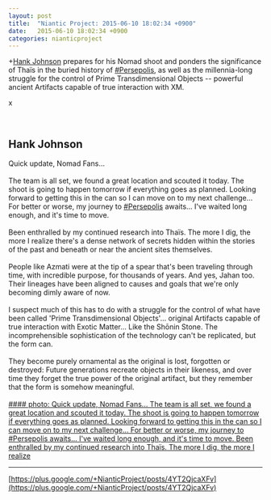 ```yaml
---
layout: post
title:  "Niantic Project: 2015-06-10 18:02:34 +0900"
date:   2015-06-10 18:02:34 +0900
categories: nianticproject
---
```

+[Hank Johnson](https://plus.google.com/117792105926525258257 "") prepares for his Nomad shoot and ponders the significance of Thaïs in the buried history of [#Persepolis](https://plus.google.com/s/%23Persepolis ""), as well as the millennia-long struggle for the control of Prime Transdimensional Objects -- powerful ancient Artifacts capable of true interaction with XM.

x<div class="shared"><br /><h2>Hank Johnson</h2>Quick update, Nomad Fans...<br /><br />The team is all set, we found a great location and scouted it today. The shoot is going to happen tomorrow if everything goes as planned. Looking forward to getting this in the can so I can move on to my next challenge... For better or worse, my journey to <a rel="nofollow" class="ot-hashtag" href="https://plus.google.com/s/%23Persepolis">#Persepolis</a> awaits... I've waited long enough, and it's time to move.<br /><br />Been enthralled by my continued research into Thaïs. The more I dig, the more I realize there's a dense network of secrets hidden within the stories of the past and beneath or near the ancient sites themselves.<br /><br />People like Azmati were at the tip of a spear that's been traveling through time, with incredible purpose, for thousands of years. And yes, Jahan too. Their lineages have been aligned to causes and goals that we're only becoming dimly aware of now.<br /><br />I suspect much of this has to do with a struggle for the control of what have been called 'Prime Transdimensional Objects'... original Artifacts capable of true interaction with Exotic Matter... Like the Shōnin Stone. The incomprehensible sophistication of the technology can't be replicated, but the form can. <br /><br />They become purely ornamental as the original is lost, forgotten or destroyed: Future generations recreate objects in their likeness, and over time they forget the true power of the original artifact, but they remember that the form is somehow meaningful.<br /><br /></div>
[#### photo: Quick update, Nomad Fans...
The team is all set, we found a great location and scouted it today. The shoot is going to happen tomorrow if everything goes as planned. Looking forward to getting this in the can so I can move on to my next challenge... For better or worse, my journey to #Persepolis awaits... I've waited long enough, and it's time to move.
Been enthralled by my continued research into Thaïs. The more I dig, the more I realize](https://lh3.googleusercontent.com/-BdSHxQa0Z0c/VXf7PE02ivI/AAAAAAAAC58/bP6jIuDQ7vg/w394-h651/Flame.png "")
- - -
[https://plus.google.com/+NianticProject/posts/4YT2QjcaXFv](https://plus.google.com/+NianticProject/posts/4YT2QjcaXFv)
